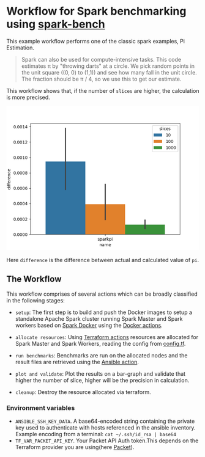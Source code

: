 # Workflow for Spark benchmarking using [spark-bench](https://codait.github.io/spark-bench/)

This example workflow performs one of the classic spark examples, Pi Estimation.

> Spark can also be used for compute-intensive tasks. This code estimates π
by "throwing darts" at a circle. We pick random points in the unit square
((0, 0) to (1,1)) and see how many fall in the unit circle. The fraction
should be π / 4, so we use this to get our estimate.

This workflow shows that, if the number of `slices` are higher, the calculation is more precised.

![result](./results/income_f_age.png)

Here `difference` is the difference between actual and calculated value of `pi`.

## The Workflow

This workflow comprises of several actions which can be broadly classified in the following stages:
* `setup`: The first step is to build and push the Docker images to setup a standalone Apache Spark cluster running Spark Master and Spark workers based on [Spark Docker](https://github.com/big-data-europe/docker-spark) using the [Docker actions](https://github.com/popperized/docker).

* `allocate resources`: Using [Terraform actions](https://github.com/popperized/terraform) resources are allocated for Spark Master and Spark Workers, reading the config from [config.tf](./terraform/config.tf).

* `run benchmarks`: Benchmarks are run on the allocated nodes and the result files are retrieved using the [Ansible action](https://github.com/popperized/ansible).

* `plot and validate`: Plot the results on a bar-graph and validate that higher the number of slice, higher will be the precision in calculation.

* `cleanup`: Destroy the resource allocated via terraform. 

### Environment variables

* `ANSIBLE_SSH_KEY_DATA`. A base64-encoded string containing the private key used to authenticate with hosts referenced in the ansible inventory. Example encoding from a terminal: `cat ~/.ssh/id_rsa | base64`
* `TF_VAR_PACKET_API_KEY`. Your Packet API Auth token.This depends on the Terraform provider you are using(here [Packet](https://www.packet.com/)).